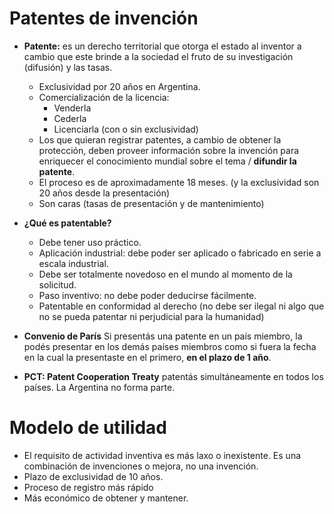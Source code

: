 # Patentes de invención
- **Patente:** es un derecho territorial que otorga el estado al inventor a cambio que este brinde a la sociedad el fruto de su investigación (difusión) y las tasas. 
  - Exclusividad por 20 años en Argentina.
  - Comercialización de la licencia:
    - Venderla
    - Cederla
    - Licenciarla (con o sin exclusividad)
  - Los que quieran registrar patentes, a cambio de obtener la protección, deben proveer información sobre la invención para enriquecer el conocimiento mundial sobre el tema / **difundir la patente**.
  - El proceso es de aproximadamente 18 meses. (y la exclusividad son 20 años desde la presentación)
  - Son caras (tasas de presentación y de mantenimiento)

- **¿Qué es patentable?**
  - Debe tener uso práctico.
  - Aplicación industrial: debe poder ser aplicado o fabricado en serie a escala industrial.
  - Debe ser totalmente novedoso en el mundo al momento de la solicitud.
  - Paso inventivo: no debe poder deducirse fácilmente.
  - Patentable en conformidad al derecho (no debe ser ilegal ni algo que no se pueda patentar ni perjudicial para la humanidad)
- **Convenio de París**
  Si presentás una patente en un país miembro, la podés presentar en los demás países miembros como si fuera la fecha en la cual la presentaste en el primero, **en el plazo de 1 año**.
- **PCT: Patent Cooperation Treaty** patentás simultáneamente en todos los países. La Argentina no forma parte.

# Modelo de utilidad
- El requisito de actividad inventiva es más laxo o inexistente. Es una combinación de invenciones o mejora, no una invención.
- Plazo de exclusividad de 10 años.
- Proceso de registro más rápido
- Más económico de obtener y mantener.
